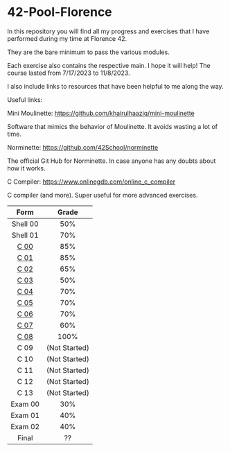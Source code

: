 # 42-Pool-Florence
In this repository you will find all my progress and exercises that I have performed during my time at Florence 42.

They are the bare minimum to pass the various modules.

Each exercise also contains the respective main. 
I hope it will help! The course lasted from 7/17/2023 to 11/8/2023.

I also include links to resources that have been helpful to me along the way.

Useful links:

Mini Moulinette: 
https://github.com/khairulhaaziq/mini-moulinette

Software that mimics the behavior of Moulinette. It avoids wasting a lot of time.

Norminette:
https://github.com/42School/norminette

The official Git Hub for Norminette. In case anyone has any doubts about how it works.

C Compiler: 
https://www.onlinegdb.com/online_c_compiler

C compiler (and more). Super useful for more advanced exercises.

Form         | Grade 
:-----------:|:------:
Shell 00 | 50%
Shell 01 | 70%
[C 00](/C00/) | 85%
[C 01](/C01/) | 85%
[C 02](/C02/) | 65%
[C 03](/C03/) | 50%
[C 04](/C04/) | 70%
[C 05](/C05/) | 70%
[C 06](/C06/) | 70%
[C 07](/C07/) | 60%
[C 08](/C08/) | 100%
C 09 | (Not Started)
C 10 | (Not Started)
C 11 | (Not Started)
C 12 | (Not Started)
C 13 | (Not Started)
Exam 00 | 30%
Exam 01 | 40%
Exam 02 | 40%
Final   | ??
